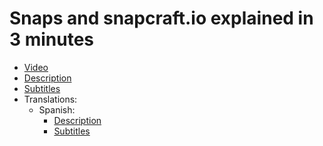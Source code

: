 # Snaps and snapcraft.io explained in 3 minutes

 * [Video](https://www.youtube.com/watch?v=DLxqdf89hRo)
 * [Description](description.txt)
 * [Subtitles](subtitles.srt)
 * Translations:
   * Spanish:
     * [Description](description-es.srt)
     * [Subtitles](subtitles-es.srt)
